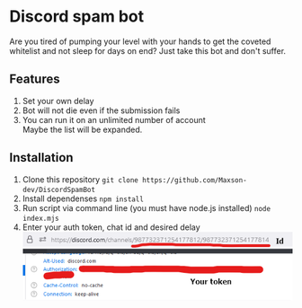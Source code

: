 # Discord spam bot 
Are you tired of pumping your level with your hands to get the coveted whitelist and not sleep for days on end?
Just take this bot and don't suffer.
## Features
1. Set your own delay
2. Bot will not die even if the submission fails
3. You can run it on an unlimited number of account  
Maybe the list will be expanded.
## Installation
1. Clone this repository
`git clone https://github.com/Maxson-dev/DiscordSpamBot`
2. Install dependenses
`npm install`
4. Run script via command line (you must have node.js installed)
`node index.mjs`
3. Enter your auth token, chat id and desired delay
![How](./whatistoken.png)

